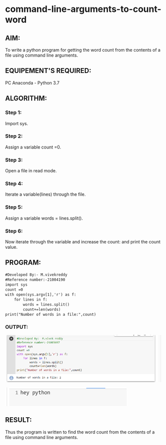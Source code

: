 # command-line-arguments-to-count-word
## AIM:
To write a python program for getting the word count from the contents of a file using command line arguments.
## EQUIPEMENT'S REQUIRED: 
PC
Anaconda - Python 3.7
## ALGORITHM: 
### Step 1:
Import sys.

### Step 2:
Assign a variable count =0.

### Step 3:
Open a file in read mode.

### Step 4:
Iterate a variable(lines) through the file.

### Step 5:
Assign a variable words = lines.split().

### Step 6:
Now iterate through the variable and increase the count: and print the count value.

## PROGRAM:
```
#Developed By:- M.vivekreddy
#Reference number:-21004190
import sys
count =0
with open(sys.argv[1],'r') as f:
    for lines in f:
        words = lines.split()
        count+=len(words)
print("Number of words in a file:",count)  
```
### OUTPUT:
![git logo](k1.png)

![git logo](h2.png)
## RESULT:
Thus the program is written to find the word count from the contents of a file using command line arguments.
